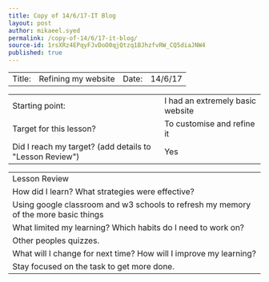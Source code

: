 ```yaml
---
title: Copy of 14/6/17-IT Blog
layout: post
author: mikaeel.syed
permalink: /copy-of-14/6/17-it-blog/
source-id: 1rsXRz4EPqyFJvDoO0qjQtzq1BJhzfvRW_CQ5diaJNW4
published: true
---
```

<table>
  <tr>
    <td>Title:  </td>
    <td>Refining my website</td>
    <td> Date:  </td>
    <td>14/6/17</td>
  </tr>
</table>


<table>
  <tr>
    <td>Starting point:</td>
    <td>I had an extremely basic website</td>
  </tr>
  <tr>
    <td>Target for this lesson?</td>
    <td>To customise and refine it</td>
  </tr>
  <tr>
    <td>Did I reach my target? 
(add details to "Lesson Review")</td>
    <td>Yes</td>
  </tr>
</table>


<table>
  <tr>
    <td>Lesson Review</td>
  </tr>
  <tr>
    <td>How did I learn? What strategies were effective? </td>
  </tr>
  <tr>
    <td>Using google classroom and w3 schools to refresh my memory of the more basic things</td>
  </tr>
  <tr>
    <td>What limited my learning? Which habits do I need to work on? </td>
  </tr>
  <tr>
    <td>Other peoples quizzes.</td>
  </tr>
  <tr>
    <td>What will I change for next time? How will I improve my learning?</td>
  </tr>
  <tr>
    <td>Stay focused on the task to get more done.</td>
  </tr>
</table>


